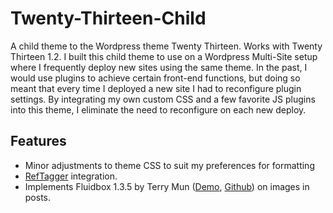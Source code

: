 Twenty-Thirteen-Child
=====================

A child theme to the Wordpress theme Twenty Thirteen. Works with Twenty Thirteen 1.2. I built this child theme to use on a Wordpress Multi-Site setup where I frequently deploy new sites using the same theme. In the past, I would use plugins to achieve certain front-end functions, but doing so meant that every time I deployed a new site I had to reconfigure plugin settings. By integrating my own custom CSS and a few favorite JS plugins into this theme, I eliminate the need to reconfigure on each new deploy.

Features
--------

* Minor adjustments to theme CSS to suit my preferences for formatting
* [RefTagger](http://reftagger.com/) integration.
* Implements Fluidbox 1.3.5 by Terry Mun ([Demo](http://terrymun.github.io/Fluidbox/), [Github](https://github.com/terrymun/Fluidbox)) on images in posts. 